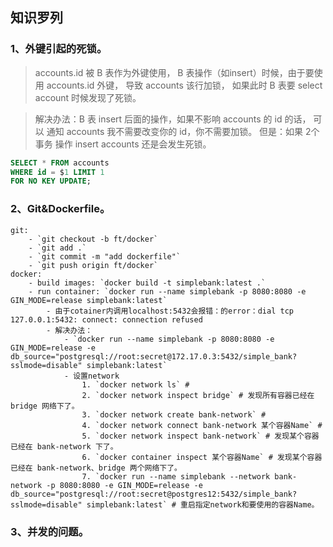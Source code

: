 ## 知识罗列
### 1、外键引起的死锁。

> accounts.id 被 B 表作为外键使用，
> B 表操作（如insert）时候，由于要使用 accounts.id 外键，
> 导致 accounts 该行加锁，
> 如果此时 B 表要 select account 时候发现了死锁。

> 解决办法：B 表 insert 后面的操作，如果不影响 accounts 的 id 的话，
> 可以 通知 accounts 我不需要改变你的 id，你不需要加锁。
> 但是：如果 2个事务 操作 insert accounts 还是会发生死锁。 

```sql
SELECT * FROM accounts
WHERE id = $1 LIMIT 1
FOR NO KEY UPDATE;
```

### 2、Git&Dockerfile。

    git:
        - `git checkout -b ft/docker`
        - `git add .`
        - `git commit -m "add dockerfile"`
        - `git push origin ft/docker`
    docker:
        - build images: `docker build -t simplebank:latest .`
        - run container: `docker run --name simplebank -p 8080:8080 -e GIN_MODE=release simplebank:latest`
            - 由于cotainer内调用localhost:5432会报错：的error：dial tcp 127.0.0.1:5432: connect: connection refused
            - 解决办法：
                - `docker run --name simplebank -p 8080:8080 -e GIN_MODE=release -e db_source="postgresql://root:secret@172.17.0.3:5432/simple_bank?sslmode=disable" simplebank:latest`
                - 设置network
                    1. `docker network ls` # 
                    2. `docker network inspect bridge` # 发现所有容器已经在 bridge 网络下了。
                    3. `docker network create bank-network` # 
                    4. `docker network connect bank-network 某个容器Name` # 
                    5. `docker network inspect bank-network` # 发现某个容器已经在 bank-network 下了。
                    6. `docker container inspect 某个容器Name` # 发现某个容器已经在 bank-network、bridge 两个网络下了。
                    7. `docker run --name simplebank --network bank-network -p 8080:8080 -e GIN_MODE=release -e db_source="postgresql://root:secret@postgres12:5432/simple_bank?sslmode=disable" simplebank:latest` # 重启指定network和要使用的容器Name。


### 3、并发的问题。

